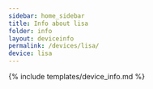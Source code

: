 ```yaml
---
sidebar: home_sidebar
title: Info about lisa
folder: info
layout: deviceinfo
permalink: /devices/lisa/
device: lisa
---
```

{% include templates/device_info.md %}